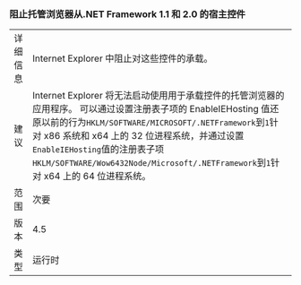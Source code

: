 ### <a name="managed-browser-hosting-controls-from-the-net-framework-11-and-20-are-blocked"></a>阻止托管浏览器从.NET Framework 1.1 和 2.0 的宿主控件

|   |   |
|---|---|
|详细信息|Internet Explorer 中阻止对这些控件的承载。|
|建议|Internet Explorer 将无法启动使用用于承载控件的托管浏览器的应用程序。 可以通过设置注册表子项的 EnableIEHosting 值还原以前的行为<code>HKLM/SOFTWARE/MICROSOFT/.NETFramework</code>到<code>1</code>针对 x86 系统和 x64 上的 32 位进程系统，并通过设置<code>EnableIEHosting</code>值的注册表子项<code>HKLM/SOFTWARE/Wow6432Node/Microsoft/.NETFramework</code>到<code>1</code>针对 x64 上的 64 位进程系统。|
|范围|次要|
|版本|4.5|
|类型|运行时|

